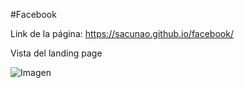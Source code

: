 #Facebook

Link de la página: https://sacunao.github.io/facebook/

Vista del landing page

![Imagen](http://4.1m.yt/rdwE0jn.png "Imagen")
